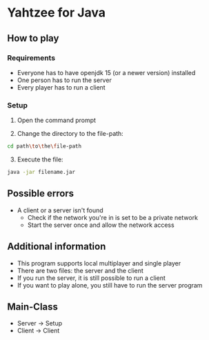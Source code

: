 # Yahtzee for Java

## How to play

### Requirements
* Everyone has to have openjdk 15 (or a newer version) installed
* One person has to run the server
* Every player has to run a client

### Setup
1. Open the command prompt

2. Change the directory to the file-path:
```sh
cd path\to\the\file-path
```

3. Execute the file:
```sh
java -jar filename.jar
```

## Possible errors
* A client or a server isn't found
  * Check if the network you're in is set to be a private network
  * Start the server once and allow the network access

## Additional information
* This program supports local multiplayer and single player
* There are two files: the server and the client
* If you run the server, it is still possible to run a client
* If you want to play alone, you still have to run the server program

## Main-Class
* Server -> Setup
* Client -> Client
